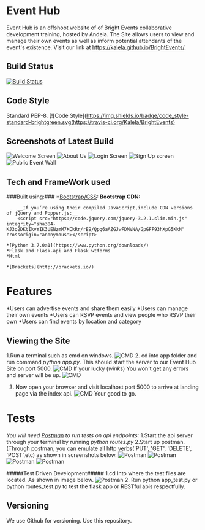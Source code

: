 Event Hub
=========
Event Hub is an offshoot website of of Bright Events collaborative development training, hosted by Andela. The Site allows users to view and manage their own events as well as inform potential attendants of the event's existence. Visit our link at https://kalela.github.io/BrightEvents/.

Build Status
------------
[![Build Status](https://travis-ci.org/Kalela/BrightEvents.svg?branch=ft-Better-UI-and-Logic-153324164)](https://travis-ci.org/Kalela/BrightEvents)

Code Style
----------
Standard PEP-8.
[![Code Style](https://img.shields.io/badge/code_style-standard-brightgreen.svg(https://travis-ci.org/Kalela/BrightEvents)

Screenshots of Latest Build
---------------------------
![Welcome Screen](https://image.ibb.co/dFuCPb/Screenshot_94.png "Bright Events")
![About Us](https://image.ibb.co/kpCcqG/Screenshot_95.png "Bright Events")
![Login Screen](https://image.ibb.co/mtECPb/Screenshot_96.png "Bright Events")
![Sign Up screen](https://image.ibb.co/jC9OVG/Screenshot_97.png "Bright Events")
![Public Event Wall](https://image.ibb.co/n54OVG/Screenshot_98.png "Bright Events")

Tech and FrameWork used
-----------------------
###Built using:###
    *[Bootstrap/CSS](https://getbootstrap.com/docs/4.0/getting-started/download/):
        __Bootstrap CDN:__
        <link rel="stylesheet" href="https://maxcdn.bootstrapcdn.com/bootstrap/4.0.0-beta.2/css/bootstrap.min.css" integrity="sha384-PsH8R72JQ3SOdhVi3uxftmaW6Vc51MKb0q5P2rRUpPvrszuE4W1povHYgTpBfshb" crossorigin="anonymous">
<script src="https://maxcdn.bootstrapcdn.com/bootstrap/4.0.0-beta.2/js/bootstrap.min.js" integrity="sha384-alpBpkh1PFOepccYVYDB4do5UnbKysX5WZXm3XxPqe5iKTfUKjNkCk9SaVuEZflJ" crossorigin="anonymous"></script>
        __If you’re using their compiled JavaScript,include CDN versions of jQuery and Popper.js:__
        <script src="https://code.jquery.com/jquery-3.2.1.slim.min.js" integrity="sha384-KJ3o2DKtIkvYIK3UENzmM7KCkRr/rE9/Qpg6aAZGJwFDMVNA/GpGFF93hXpG5KkN" crossorigin="anonymous"></script>
<script src="https://cdnjs.cloudflare.com/ajax/libs/popper.js/1.12.3/umd/popper.min.js" integrity="sha384-vFJXuSJphROIrBnz7yo7oB41mKfc8JzQZiCq4NCceLEaO4IHwicKwpJf9c9IpFgh" crossorigin="anonymous"></script>
    
    
    *[Python 3.7.0a1](https://www.python.org/downloads/)
    *Flask and Flask-api and Flask wtforms
    *Html
    
    *[Brackets](http://brackets.io/)
    
Features
========
*Users can advertise events and share them easily 
*Users can manage their own events
*Users can RSVP events and view people who RSVP their own
*Users can find events by location and category

Viewing the Site
----------------
1.Run a terminal such as cmd on windows.
![CMD](https://image.ibb.co/hc6HPb/Screenshot_101_LI.jpg "Bright Events")
2. cd into app folder and run command _python app.py_. This should start the server to our Event Hub Site on port 5000.
![CMD](https://image.ibb.co/gHuqAG/Screenshot_102_LI.jpg "Bright Events") 
   If your lucky (*winks*) You won't get any errors and server will be up.
![CMD](https://image.ibb.co/mpHtVG/Screenshot_104_LI.jpg "Bright Events")
   
3. Now open your browser and visit localhost port 5000 to arrive at landing page via the index api.
![CMD](https://image.ibb.co/gxECPb/Screenshot_105_LI.jpg "Bright Events")
Your good to go.

Tests
=====
_You will need [Postman](https://www.getpostman.com/apps) to run tests on api endpoints:_
    1.Start the api server through your terminal by running _python routes.py_
    2.Start up postman. (Through postman, you can emulate all http verbs('PUT', 'GET', 'DELETE', 'POST',etc) as shown in screenshots below.
    ![Postman](https://image.ibb.co/gHy27w/Screenshot_111.png "Api Tests")
    ![Postman](https://image.ibb.co/hXVRZb/Screenshot_113.png "Api Tests")
    ![Postman](https://image.ibb.co/kdMN7w/Screenshot_115.png "Api Tests")
    ![Postman](https://image.ibb.co/hpNUnw/Screenshot_118.png "Api Tests")
    
   

#####Test Driven Development#####
1.cd Into where the test files are located. As shown in image below.
    ![Postman](https://image.ibb.co/kVs9n6/Screenshot_140_LI.jpg "TDD")
2. Run python app_test.py or python routes_test.py to test the flask app or RESTful apis respectfully.


Versioning
----------
We use Github for versioning. Use this repository.



    




